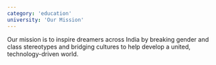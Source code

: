 ```yaml
---
category: 'education'
university: 'Our Mission'
---
```


Our mission is to inspire dreamers across India by breaking gender and class stereotypes and bridging cultures to help develop a united, technology-driven world.
